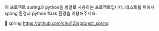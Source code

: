 이 프로젝트 spring과 python을 병렬로 사용하는 프로젝트입니다. 테스트를 위해서
spring 환경과 python flask 환경을 이용해주세요.

🔗 spring https://github.com/chul123/project_spring
